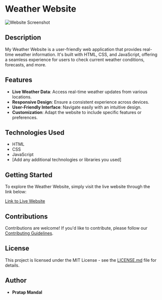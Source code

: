 # Weather Website

![Website Screenshot](https://github.com/niladri-1/Weather-API-Web/blob/main/Demo.png)

## Description

My Weather Website is a user-friendly web application that provides real-time weather information. It's built with HTML, CSS, and JavaScript, offering a seamless experience for users to check current weather conditions, forecasts, and more.

## Features

- **Live Weather Data**: Access real-time weather updates from various locations.
- **Responsive Design**: Ensure a consistent experience across devices.
- **User-Friendly Interface**: Navigate easily with an intuitive design.
- **Customization**: Adapt the website to include specific features or preferences.

## Technologies Used

- HTML
- CSS
- JavaScript
- [Add any additional technologies or libraries you used]

## Getting Started

To explore the Weather Website, simply visit the live website through the link below:

[Link to Live Website](https://meteorise.netlify.app/)

## Contributions

Contributions are welcome! If you'd like to contribute, please follow our [Contributing Guidelines](CONTRIBUTING.md).

## License

This project is licensed under the MIT License - see the [LICENSE.md](LICENSE.md) file for details.

## Author

- **Pratap Mandal**

